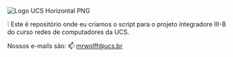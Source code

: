 ![Logo UCS Horizontal PNG](https://user-images.githubusercontent.com/25728821/84577998-74d4ee00-ad97-11ea-8f58-5125713d45a3.png)

❕ Este é repositório onde eu criamos o script para o projeto integradore III-B do curso redes de computadores da UCS.

Nossos e-mails são:
📫 mrwolff@ucs.br


